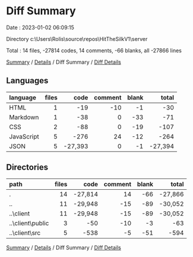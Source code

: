 # Diff Summary

Date : 2023-01-02 06:09:15

Directory c:\\Users\\Rolis\\source\\repos\\HitTheSilkV1\\server

Total : 14 files,  -27814 codes, 14 comments, -66 blanks, all -27866 lines

[Summary](results.md) / [Details](details.md) / Diff Summary / [Diff Details](diff-details.md)

## Languages
| language | files | code | comment | blank | total |
| :--- | ---: | ---: | ---: | ---: | ---: |
| HTML | 1 | -19 | -10 | -1 | -30 |
| Markdown | 1 | -38 | 0 | -33 | -71 |
| CSS | 2 | -88 | 0 | -19 | -107 |
| JavaScript | 5 | -276 | 24 | -12 | -264 |
| JSON | 5 | -27,393 | 0 | -1 | -27,394 |

## Directories
| path | files | code | comment | blank | total |
| :--- | ---: | ---: | ---: | ---: | ---: |
| . | 14 | -27,814 | 14 | -66 | -27,866 |
| .. | 11 | -29,948 | -15 | -89 | -30,052 |
| ..\\client | 11 | -29,948 | -15 | -89 | -30,052 |
| ..\\client\\public | 3 | -50 | -10 | -3 | -63 |
| ..\\client\\src | 5 | -538 | -5 | -51 | -594 |

[Summary](results.md) / [Details](details.md) / Diff Summary / [Diff Details](diff-details.md)